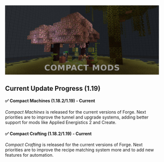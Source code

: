 ![CM Banner](../compact-mods-banner.png)

## Current Update Progress (1.19)

#### ✅ Compact Machines (1.18.2/1.19) - Current
*Compact Machines* is released for the current versions of Forge. Next priorities are to improve the tunnel and upgrade systems, adding better support for mods like Applied Energistics 2 and Create.

#### ✅ Compact Crafting (1.18.2/1.19) - Current
*Compact Crafting* is released for the current versions of Forge. Next priorities are to improve the recipe matching system more and to add new features for automation.
